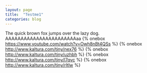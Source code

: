 ```yaml
---
layout: page
title:  "Testme1"
categories: blog
---
```

The quick brown fox jumps over the lazy dog.
AAAAAAAAAAAAAAAAAAAAAAAaa
{% onebox https://www.youtube.com/watch?v=Owh8nBt4QSs %}
{% onebox http://www.kaltura.com/tiny/nex76 %}
{% onebox http://www.kaltura.com/tiny/uzhbh %}
{% onebox http://www.kaltura.com/tiny/l7qvc %}
{% onebox http://www.kaltura.com/tiny/rltlw %}
